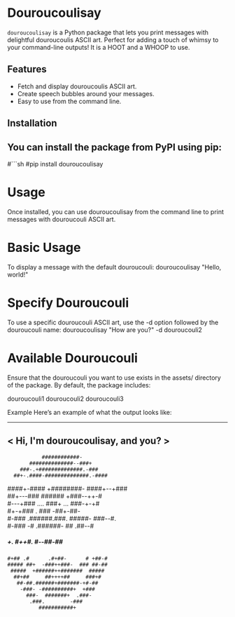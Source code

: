 # Douroucoulisay

`douroucoulisay` is a Python package that lets you print messages with delightful douroucoulis ASCII art. Perfect for adding a touch of whimsy to your command-line outputs! It is a HOOT and a WHOOP to use.

## Features

- Fetch and display douroucoulis ASCII art.
- Create speech bubbles around your messages.
- Easy to use from the command line.

## Installation

## You can install the package from PyPI using pip:

#```sh
#pip install douroucoulisay

# Usage
 Once installed, you can use douroucoulisay from the command line to print messages with douroucouli ASCII art.

# Basic Usage
To display a message with the default douroucouli:
douroucoulisay "Hello, world!"

# Specify Douroucouli
To use a specific douroucouli ASCII art, use the -d option followed by the douroucouli name:
douroucoulisay "How are you?" -d douroucouli2

# Available Douroucouli
Ensure that the douroucouli you want to use exists in the assets/ directory of the package. By default, the package includes:

douroucouli1
douroucouli2
douroucouli3

Example
Here’s an example of what the output looks like:


  ----------------------------------
 < Hi, I'm douroucoulisay, and you? >
  ----------------------------------
                                            
               ############-            
           ##############--###+         
        ###-.+##############.-###       
      ##+-.####-##############.-####    
   ####+-####  +########-  ####+--+###  
  ##+---###      ######     +###--++-#  
  #---+###  ....  ###+  ...   ###-+-+#  
  #+-+###  .      ###         -##+-##-  
   #-###  .######.###. #####-  ###--#.  
   #-### -#     .######-    ## .##--#   
   ##### +.       #++#.      #--##-##   
    #+## .#      .#+##-      # +##-#    
    ##### ##+  -###++###-  ### ##-##    
     #####  +######++#######  #####     
      ##+##     ##++++##     ###+#      
       ##-##.######+#######-+#-##       
        -###- -##########+  +###        
          ###-  #######+  .###-         
           .###.        -###            
              ###########+              
                                